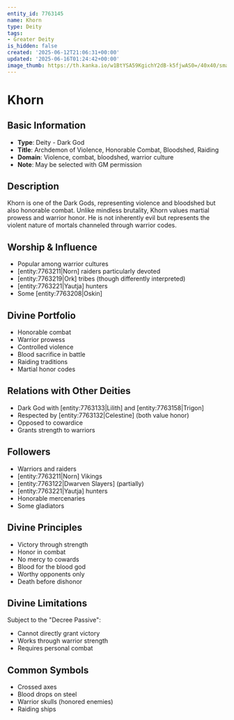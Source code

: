 ```yaml
---
entity_id: 7763145
name: Khorn
type: Deity
tags:
- Greater Deity
is_hidden: false
created: '2025-06-12T21:06:31+00:00'
updated: '2025-06-16T01:24:42+00:00'
image_thumb: https://th.kanka.io/w1BtYSA59KgichY2dB-k5fjwAS0=/40x40/smart/src/campaigns/322885/9f0da608-732b-43b9-bdb5-335992506216.png
---
```


# Khorn

## Basic Information

- **Type**: Deity - Dark God
- **Title**: Archdemon of Violence, Honorable Combat, Bloodshed, Raiding
- **Domain**: Violence, combat, bloodshed, warrior culture
- **Note**: May be selected with GM permission

## Description

Khorn is one of the Dark Gods, representing violence and bloodshed but also honorable combat. Unlike mindless brutality, Khorn values martial prowess and warrior honor. He is not inherently evil but represents the violent nature of mortals channeled through warrior codes.

## Worship & Influence

- Popular among warrior cultures
- [entity:7763211|Norn] raiders particularly devoted
- [entity:7763219|Ork] tribes (though differently interpreted)
- [entity:7763221|Yautja] hunters
- Some [entity:7763208|Oskin]

## Divine Portfolio

- Honorable combat
- Warrior prowess
- Controlled violence
- Blood sacrifice in battle
- Raiding traditions
- Martial honor codes

## Relations with Other Deities

- Dark God with [entity:7763133|Lilith] and [entity:7763158|Trigon]
- Respected by [entity:7763132|Celestine] (both value honor)
- Opposed to cowardice
- Grants strength to warriors

## Followers

- Warriors and raiders
- [entity:7763211|Norn] Vikings
- [entity:7763122|Dwarven Slayers] (partially)
- [entity:7763221|Yautja] hunters
- Honorable mercenaries
- Some gladiators

## Divine Principles

- Victory through strength
- Honor in combat
- No mercy to cowards
- Blood for the blood god
- Worthy opponents only
- Death before dishonor

## Divine Limitations

Subject to the "Decree Passive":

- Cannot directly grant victory
- Works through warrior strength
- Requires personal combat

## Common Symbols

- Crossed axes
- Blood drops on steel
- Warrior skulls (honored enemies)
- Raiding ships